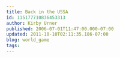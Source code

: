 ```yaml
---
title: Back in the USSA
id: 115177710836453313
author: Kirby Urner
published: 2006-07-01T11:47:00.000-07:00
updated: 2011-10-10T02:11:35.186-07:00
blog: world_game
tags: 
---
```


